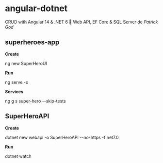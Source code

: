 # angular-dotnet

[CRUD with Angular 14 & .NET 6 🚀 Web API, EF Core & SQL Server](https://www.youtube.com/watch?v=dtthbiP3SE0) de *Patrick God*

## superheroes-app

**Create**

ng new SuperHeroUI

**Run**

ng serve -o

**Services**

ng g s super-hero --skip-tests

## SuperHeroAPI

**Create**

dotnet new webapi -o SuperHeroAPI --no-https -f net7.0

**Run**

dotnet watch


























